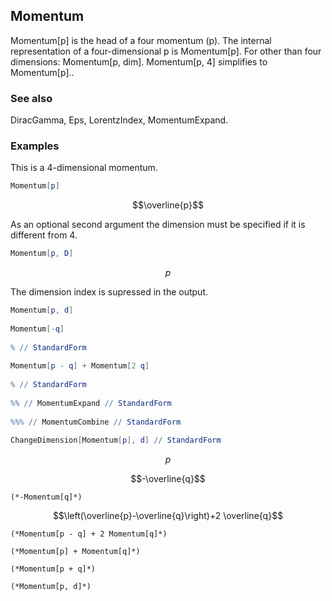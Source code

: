 ##  Momentum 

Momentum[p] is the head of a four momentum (p). The internal representation of a four-dimensional p is Momentum[p]. For other than four dimensions: Momentum[p, dim]. Momentum[p, 4] simplifies to Momentum[p]..

###  See also 

DiracGamma, Eps, LorentzIndex, MomentumExpand.

###  Examples 

This is a 4-dimensional momentum.

```mathematica
Momentum[p]
```

$$\overline{p}$$

As an optional second argument the dimension must be specified if it is different from 4.

```mathematica
Momentum[p, D]
```

$$p$$

The dimension index is supressed in the output.

```mathematica
Momentum[p, d] 
 
Momentum[-q] 
 
% // StandardForm 
 
Momentum[p - q] + Momentum[2 q] 
 
% // StandardForm 
 
%% // MomentumExpand // StandardForm 
 
%%% // MomentumCombine // StandardForm 
 
ChangeDimension[Momentum[p], d] // StandardForm
```

$$p$$

$$-\overline{q}$$

```
(*-Momentum[q]*)
```

$$\left(\overline{p}-\overline{q}\right)+2 \overline{q}$$

```
(*Momentum[p - q] + 2 Momentum[q]*)

(*Momentum[p] + Momentum[q]*)

(*Momentum[p + q]*)

(*Momentum[p, d]*)
```